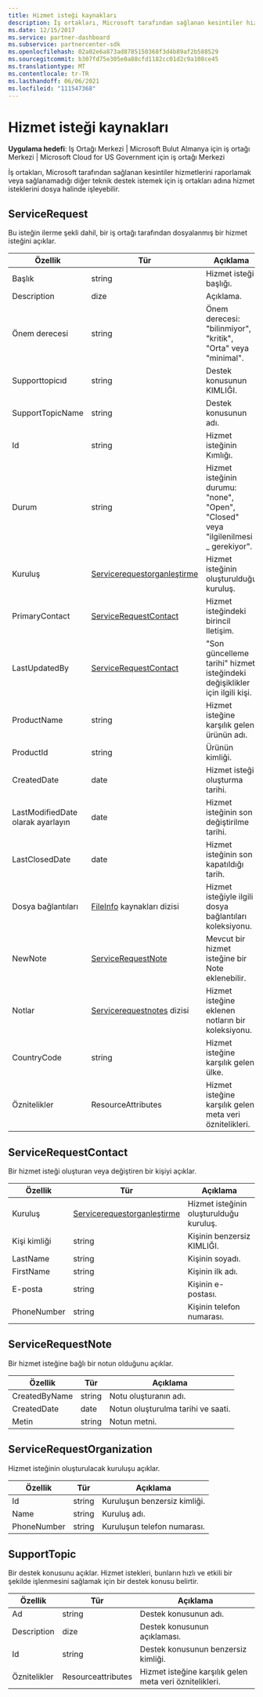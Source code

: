 ```yaml
---
title: Hizmet isteği kaynakları
description: İş ortakları, Microsoft tarafından sağlanan kesintiler hizmetlerini raporlamak veya sağlanamadığı diğer teknik destek istemek için iş ortakları adına hizmet isteklerini dosya halinde işleyebilir.
ms.date: 12/15/2017
ms.service: partner-dashboard
ms.subservice: partnercenter-sdk
ms.openlocfilehash: 02a02e6a873ad8785150368f3d4b89af2b588529
ms.sourcegitcommit: b307fd75e305e0a88cfd1182cc01d2c9a108ce45
ms.translationtype: MT
ms.contentlocale: tr-TR
ms.lasthandoff: 06/06/2021
ms.locfileid: "111547368"
---
```

# <a name="service-request-resources"></a>Hizmet isteği kaynakları

**Uygulama hedefi**: Iş Ortağı Merkezi | Microsoft Bulut Almanya için iş ortağı Merkezi | Microsoft Cloud for US Government için iş ortağı Merkezi

İş ortakları, Microsoft tarafından sağlanan kesintiler hizmetlerini raporlamak veya sağlanamadığı diğer teknik destek istemek için iş ortakları adına hizmet isteklerini dosya halinde işleyebilir.

## <a name="servicerequest"></a>ServiceRequest

Bu isteğin ilerme şekli dahil, bir iş ortağı tarafından dosyalanmış bir hizmet isteğini açıklar.

| Özellik         | Tür                                                          | Açıklama                                                                          |
|------------------|---------------------------------------------------------------|--------------------------------------------------------------------------------------|
| Başlık            | string                                                        | Hizmet isteği başlığı.                                                           |
| Description      | dize                                                        | Açıklama.                                                                     |
| Önem derecesi         | string                                                        | Önem derecesi: "bilinmiyor", "kritik", "Orta" veya "minimal".                       |
| Supporttopicıd   | string                                                        | Destek konusunun KIMLIĞI.                                                         |
| SupportTopicName | string                                                        | Destek konusunun adı.                                                       |
| Id               | string                                                        | Hizmet isteğinin Kımlığı.                                                       |
| Durum           | string                                                        | Hizmet isteğinin durumu: "none", "Open", "Closed" veya "ilgilenilmesi \_ gerekiyor". |
| Kuruluş     | [Servicerequestorganleştirme](#servicerequestorganization)     | Hizmet isteğinin oluşturulduğu kuruluş.                               |
| PrimaryContact   | [ServiceRequestContact](#servicerequestcontact)               | Hizmet isteğindeki birincil Iletişim.                                              |
| LastUpdatedBy    | [ServiceRequestContact](#servicerequestcontact)               | "Son güncelleme tarihi" hizmet isteğindeki değişiklikler için ilgili kişi.                        |
| ProductName      | string                                                        | Hizmet isteğine karşılık gelen ürünün adı.                     |
| ProductId        | string                                                        | Ürünün kimliği.                                                               |
| CreatedDate      | date                                                          | Hizmet isteği oluşturma tarihi.                                          |
| LastModifiedDate olarak ayarlayın | date                                                          | Hizmet isteğinin son değiştirilme tarihi.                                 |
| LastClosedDate   | date                                                          | Hizmet isteğinin son kapatıldığı tarih.                                   |
| Dosya bağlantıları        | [FileInfo](utility-resources.md#fileinfo) kaynakları dizisi | Hizmet isteğiyle ilgili dosya bağlantıları koleksiyonu.                    |
| NewNote          | [ServiceRequestNote](#servicerequestnote)                     | Mevcut bir hizmet isteğine bir Note eklenebilir.                                  |
| Notlar            | [Servicerequestnotes](#servicerequestnote) dizisi           | Hizmet isteğine eklenen notların bir koleksiyonu.                                  |
| CountryCode      | string                                                        | Hizmet isteğine karşılık gelen ülke.                                    |
| Öznitelikler       | ResourceAttributes                                            | Hizmet isteğine karşılık gelen meta veri öznitelikleri.                        |

## <a name="servicerequestcontact"></a>ServiceRequestContact

Bir hizmet isteği oluşturan veya değiştiren bir kişiyi açıklar.

| Özellik     | Tür                                                      | Açıklama                                            |
|--------------|-----------------------------------------------------------|--------------------------------------------------------|
| Kuruluş | [Servicerequestorganleştirme](#servicerequestorganization) | Hizmet isteğinin oluşturulduğu kuruluş. |
| Kişi kimliği    | string                                                    | Kişinin benzersiz KIMLIĞI.                               |
| LastName     | string                                                    | Kişinin soyadı.                          |
| FirstName    | string                                                    | Kişinin ilk adı.                         |
| E-posta        | string                                                    | Kişinin e-postası.                              |
| PhoneNumber  | string                                                    | Kişinin telefon numarası.                       |

## <a name="servicerequestnote"></a>ServiceRequestNote

Bir hizmet isteğine bağlı bir notun olduğunu açıklar.

| Özellik      | Tür   | Açıklama                                  |
|---------------|--------|----------------------------------------------|
| CreatedByName | string | Notu oluşturanın adı.         |
| CreatedDate   | date   | Notun oluşturulma tarihi ve saati. |
| Metin          | string | Notun metni.                        |

## <a name="servicerequestorganization"></a>ServiceRequestOrganization

Hizmet isteğinin oluşturulacak kuruluşu açıklar.

| Özellik    | Tür   | Açıklama                           |
|-------------|--------|---------------------------------------|
| Id          | string | Kuruluşun benzersiz kimliği.    |
| Name        | string | Kuruluş adı.         |
| PhoneNumber | string | Kuruluşun telefon numarası. |

## <a name="supporttopic"></a>SupportTopic

Bir destek konusunu açıklar. Hizmet istekleri, bunların hızlı ve etkili bir şekilde işlenmesini sağlamak için bir destek konusu belirtir.

| Özellik    | Tür               | Açıklama                                                   |
|-------------|--------------------|---------------------------------------------------------------|
| Ad        | string             | Destek konusunun adı.                                |
| Description | dize             | Destek konusunun açıklaması.                         |
| Id          | string             | Destek konusunun benzersiz kimliği.                           |
| Öznitelikler  | Resourceattributes | Hizmet isteğine karşılık gelen meta veri öznitelikleri. |


